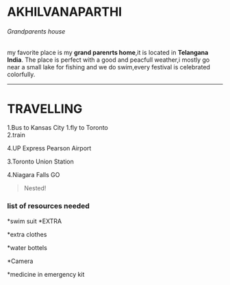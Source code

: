 # AKHILVANAPARTHI
###### Grandparents house
my favorite place is my **grand parenrts home**,it is located in **Telangana India**.
The place is perfect with a good and peacfull weather,i mostly go near a small
lake for fishing and we do swim,every festival is celebrated  colorfully.
*******************
# TRAVELLING

1.Bus to Kansas City
    1.fly to Toronto    
    2.train

4.UP Express Pearson Airport

3.Toronto Union Station

4.Niagara Falls GO

>Nested!

### list of resources needed
*swim suit
    *EXTRA

*extra clothes

*water bottels

*Camera

*medicine in emergency kit


